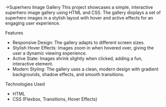 ->Superhero Image Gallery
This project showcases a simple, interactive superhero image gallery using HTML and CSS.
The gallery displays a set of superhero images in a stylish layout with hover and active effects for an engaging user experience.

Features
* Responsive Design: The gallery adapts to different screen sizes.
* Stylish Hover Effects: Images zoom in when hovered over, giving the user a dynamic viewing experience.
* Active State: Images shrink slightly when clicked, adding a fun, interactive element.
* Modern Styling: The gallery uses a clean, modern design with gradient backgrounds, shadow effects, and smooth transitions.

Technologies Used
* HTML
* CSS (Flexbox, Transitions, Hover Effects)
